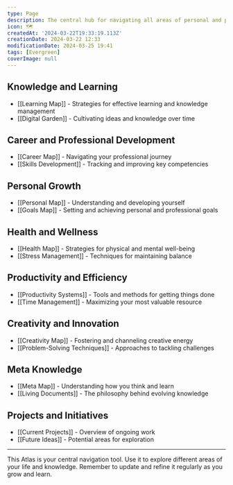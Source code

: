 ```yaml
---
type: Page
description: The central hub for navigating all areas of personal and professional development
icon: 🗺️
createdAt: '2024-03-22T19:33:19.113Z'
creationDate: 2024-03-22 12:33
modificationDate: 2024-03-25 19:41
tags: [Evergreen]
coverImage: null
---
```


## Knowledge and Learning
- [[Learning Map]] - Strategies for effective learning and knowledge management
- [[Digital Garden]] - Cultivating ideas and knowledge over time

## Career and Professional Development
- [[Career Map]] - Navigating your professional journey
- [[Skills Development]] - Tracking and improving key competencies

## Personal Growth
- [[Personal Map]] - Understanding and developing yourself
- [[Goals Map]] - Setting and achieving personal and professional goals

## Health and Wellness
- [[Health Map]] - Strategies for physical and mental well-being
- [[Stress Management]] - Techniques for maintaining balance

## Productivity and Efficiency
- [[Productivity Systems]] - Tools and methods for getting things done
- [[Time Management]] - Maximizing your most valuable resource

## Creativity and Innovation
- [[Creativity Map]] - Fostering and channeling creative energy
- [[Problem-Solving Techniques]] - Approaches to tackling challenges

## Meta Knowledge
- [[Meta Map]] - Understanding how you think and learn
- [[Living Documents]] - The philosophy behind evolving knowledge

## Projects and Initiatives
- [[Current Projects]] - Overview of ongoing work
- [[Future Ideas]] - Potential areas for exploration

---

This Atlas is your central navigation tool. Use it to explore different areas of your life and knowledge. Remember to update and refine it regularly as you grow and learn.
